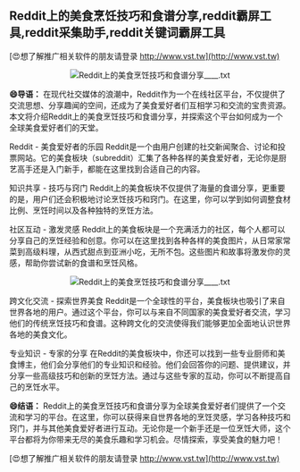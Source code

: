 ## **Reddit上的美食烹饪技巧和食谱分享,reddit霸屏工具,reddit采集助手,reddit关键词霸屏工具**

[😍想了解推广相关软件的朋友请登录 http://www.vst.tw](http://www.vst.tw)

 <center><img src="https://vst.tw/MP4/tuiguang/png/2.png" alt="Reddit上的美食烹饪技巧和食谱分享____.txt"></center>

**😄导语：**
在现代社交媒体的浪潮中，Reddit作为一个在线社区平台，不仅提供了交流思想、分享趣闻的空间，还成为了美食爱好者们互相学习和交流的宝贵资源。本文将介绍Reddit上的美食烹饪技巧和食谱分享，并探索这个平台如何成为一个全球美食爱好者们的天堂。

Reddit - 美食爱好者的乐园
Reddit是一个由用户创建的社交新闻聚合、讨论和投票网站。它的美食板块（subreddit）汇集了各种各样的美食爱好者，无论你是厨艺高手还是入门新手，都能在这里找到合适自己的内容。

知识共享 - 技巧与窍门
Reddit上的美食板块不仅提供了海量的食谱分享，更重要的是，用户们还会积极地讨论烹饪技巧和窍门。在这里，你可以学到如何调整食材比例、烹饪时间以及各种独特的烹饪方法。

社区互动 - 激发灵感
Reddit上的美食板块是一个充满活力的社区，每个人都可以分享自己的烹饪经验和创意。你可以在这里找到各种各样的美食图片，从日常家常菜到高级料理，从西式甜点到亚洲小吃，无所不包。这些图片和故事将激发你的灵感，帮助你尝试新的食谱和烹饪风格。

 <center><img src="https://vst.tw/MP4/tuiguang/png/8.png" alt="Reddit上的美食烹饪技巧和食谱分享____.txt"></center>

跨文化交流 - 探索世界美食
Reddit是一个全球性的平台，美食板块也吸引了来自世界各地的用户。通过这个平台，你可以与来自不同国家的美食爱好者交流，学习他们的传统烹饪技巧和食谱。这种跨文化的交流使得我们能够更加全面地认识世界各地的美食文化。

专业知识 - 专家的分享
在Reddit的美食板块中，你还可以找到一些专业厨师和美食博主，他们会分享他们的专业知识和经验。他们会回答你的问题、提供建议，并分享一些高级技巧和创新的烹饪方法。通过与这些专家的互动，你可以不断提高自己的烹饪水平。

**😄结语：**
Reddit上的美食烹饪技巧和食谱分享为全球美食爱好者们提供了一个交流和学习的平台。在这里，你可以获得来自世界各地的烹饪灵感，学习各种技巧和窍门，并与其他美食爱好者进行互动。无论你是一个新手还是一位烹饪大师，这个平台都将为你带来无尽的美食乐趣和学习机会。尽情探索，享受美食的魅力吧！

[😍想了解推广相关软件的朋友请登录 http://www.vst.tw](http://www.vst.tw)



